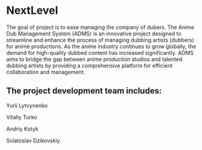 # NextLevel

The goal of project is to ease managing the company of dubers. The Anime Dub Management System (ADMS) is an innovative project designed to streamline and enhance the process of managing dubbing artists (dubbers) for anime productions. As the anime industry continues to grow globally, the demand for high-quality dubbed content has increased significantly. ADMS aims to bridge the gap between anime production studios and talented dubbing artists by providing a comprehensive platform for efficient collaboration and management.

## The project development team includes:
Yurii Lytvynenko

Vitaliy Turko

Andriy Kotyk

Sviatoslav Dzikovskiy

